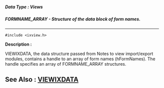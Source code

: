 ##### Data Type : Views
##### FORMNAME_ARRAY - Structure of the data block of form names.
---
```
#include <ixview.h>
```
**Description :**

VIEWIXDATA, the data structure passed from Notes to view import/export modules, 
contains a handle to an array of form names (hFormNames).  The handle specifies 
an array of FORMNAME_ARRAY structures.

**See Also :**
[VIEWIXDATA](/domino-c-api-docs/reference/Data/VIEWIXDATA)
---
